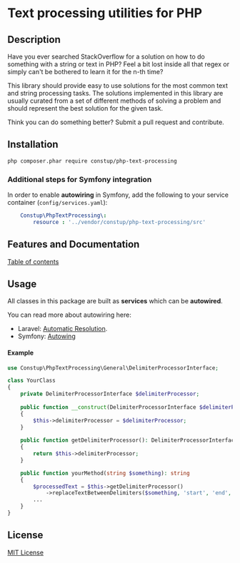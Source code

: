 # Text processing utilities for PHP

## Description

Have you ever searched StackOverflow for a solution on how to do something with a string or text in PHP? Feel a bit lost
inside all that regex or simply can't be bothered to learn it for the n-th time?

This library should provide easy to use solutions for the most common text and string processing tasks. The solutions 
implemented in this library are usually curated from a set of different methods of solving a problem and should 
represent the best solution for the given task.

Think you can do something better? Submit a pull request and contribute.

## Installation

```bash
php composer.phar require constup/php-text-processing
```

### Additional steps for Symfony integration

In order to enable **autowiring** in Symfony, add the following to your service container (`config/services.yaml`):

```yaml
    Constup\PhpTextProcessing\:
        resource : '../vendor/constup/php-text-processing/src'
```

## Features and Documentation

[Table of contents](./doc/Fearures_and_documentation.md)

## Usage

All classes in this package are built as **services** which can be **autowired**.

You can read more about autowiring here:

- Laravel: [Automatic Resolution](https://laravel.com/docs/4.2/ioc#automatic-resolution).
- Symfony: [Autowing](https://symfony.com/doc/current/service_container/autowiring.html) 

#### Example

```php
use Constup\PhpTextProcessing\General\DelimiterProcessorInterface;

class YourClass
{
    private DelimiterProcessorInterface $delimiterProcessor;
    
    public function __construct(DelimiterProcessorInterface $delimiterProcessor)
    {
        $this->delimiterProcessor = $delimiterProcessor;
    }
    
    public function getDelimiterProcessor(): DelimiterProcessorInterface
    {
        return $this->delimiterProcessor;
    }

    public function yourMethod(string $something): string
    {
        $processedText = $this->getDelimiterProcessor()
            ->replaceTextBetweenDelimiters($something, 'start', 'end', 'replacement text');
        ...
    }   
}
```

## License

[MIT License](./LICENSE)